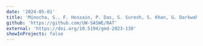 ```yaml
---
date: '2024-05-01'
title: 'Minocha, S., F. Hossain, P. Das, S. Suresh, S. Khan, G. Darkwah, K. Andreadis, H. Lee, G. Holt, S. Galelli (2023). Reservoir Assessment Tool: A scalable and easy-to-apply python based software architecture to empower the global water community, <i>Geoscientific Model Development</i>'
github: 'https://github.com/UW-SASWE/RAT'
external: 'https://doi.org/10.5194/gmd-2023-130'
showInProjects: false
---
```

